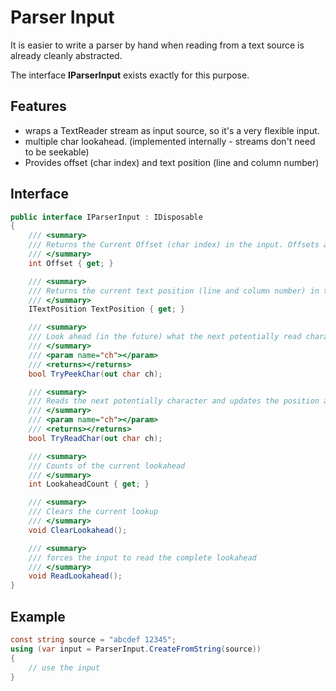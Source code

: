 ﻿# Parser Input

It is easier to write a parser by hand when reading from a text source is 
already cleanly abstracted.

The interface **IParserInput** exists exactly for this purpose.

## Features
* wraps a TextReader stream as input source, so it's a very flexible input.
* multiple char lookahead. (implemented internally - streams don't need to be seekable)
* Provides offset (char index) and text position (line and column number)

## Interface

```csharp
public interface IParserInput : IDisposable
{
    /// <summary>
    /// Returns the Current Offset (char index) in the input. Offsets are 0 (zero) based.
    /// </summary>
    int Offset { get; }

    /// <summary>
    /// Returns the current text position (line and column number) in the input. line and column numbers are dedicated to humans, so they start with 1 (one).
    /// </summary>
    ITextPosition TextPosition { get; }

    /// <summary>
    /// Look ahead (in the future) what the next potentially read character is without reading it. A call to this function doesn't change any position information.
    /// </summary>
    /// <param name="ch"></param>
    /// <returns></returns>
    bool TryPeekChar(out char ch);

    /// <summary>
    /// Reads the next potentially character and updates the position and offset.
    /// </summary>
    /// <param name="ch"></param>
    /// <returns></returns>
    bool TryReadChar(out char ch);

    /// <summary>
    /// Counts of the current lookahead
    /// </summary>
    int LookaheadCount { get; }

    /// <summary>
    /// Clears the current lookup
    /// </summary>
    void ClearLookahead();

    /// <summary>
    /// forces the input to read the complete lookahead
    /// </summary>
    void ReadLookahead();
}
```
## Example
```csharp
const string source = "abcdef 12345";
using (var input = ParserInput.CreateFromString(source))
{
    // use the input
}
```